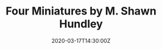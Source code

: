 ---
title: Four Miniatures by M. Shawn Hundley
summary: Timothy Rosenberg and Hannah Creviston perform M. Shawn Hundley's _Four Miniatures_ for soprano saxophone and piano at the 2020 NASA Conference in Tempe, AZ.
date: '2020-03-17T14:30:00Z'
links:  
  - icon: youtube
    icon_pack: fab
    name: Play on YouTube
    url: https://www.youtube.com/watch?v=7VavtW6RGu4
---